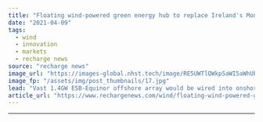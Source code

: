 ```yaml
---
title: "Floating wind-powered green energy hub to replace Ireland's Moneypoint coal plant"
date: "2021-04-09"
tags: 
  - wind
  - innovation
  - markets
  - recharge news
source: "recharge news"
image_url: "https://images-global.nhst.tech/image/RE5UWTlQWkpSaWI5aWhUblZyU0U4MWZGcjlPaVJOK09SeERFMDRTQ3N0TT0=/nhst/binary/bf2d8ed77417b6eedd59a6db73b961ea"
image_fp: "/assets/img/post_thumbnails/17.jpg"
lead: "Vast 1.4GW ESB-Equinor offshore array would be wired into onshore complex complete with deepwater construction yard, hydrogen storage and giant power management station"
article_url: "https://www.rechargenews.com/wind/floating-wind-powered-green-energy-hub-to-replace-irelands-moneypoint-coal-plant/2-1-993400"
---
```


---
